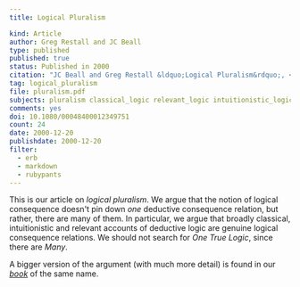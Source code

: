 ```yaml
---
title: Logical Pluralism

kind: Article
author: Greg Restall and JC Beall
type: published
published: true
status: Published in 2000
citation: "JC Beall and Greg Restall &ldquo;Logical Pluralism&rdquo;, <em>Australasian Journal of Philosophy</em>, 78:4 (2000) 475--493"
tag: logical_pluralism
file: pluralism.pdf
subjects: pluralism classical_logic relevant_logic intuitionistic_logic models proofs
comments: yes
doi: 10.1080/00048400012349751
count: 24
date: 2000-12-20
publishdate: 2000-12-20
filter:
  - erb
  - markdown
  - rubypants
---
```

This is our article on <em>logical pluralism</em>.  We argue that the notion of logical consequence doesn't pin down <em>one</em> deductive consequence relation, but rather, there are many of them.  In particular, we argue that broadly classical, intuitionistic and relevant accounts of deductive logic are genuine logical consequence relations.  We should not search for <em>One True Logic</em>, since there are <em>Many</em>.

A bigger version of the argument (with much more detail) is found in our <em><a href="http://consequently.org/writing/pluralism">book</a></em> of the same name.
